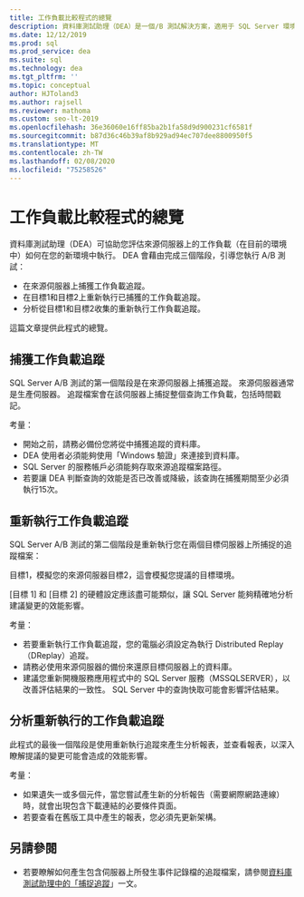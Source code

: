 ```yaml
---
title: 工作負載比較程式的總覽
description: 資料庫測試助理（DEA）是一個/B 測試解決方案，適用于 SQL Server 環境中的變更，例如升級或新的索引。
ms.date: 12/12/2019
ms.prod: sql
ms.prod_service: dea
ms.suite: sql
ms.technology: dea
ms.tgt_pltfrm: ''
ms.topic: conceptual
author: HJToland3
ms.author: rajsell
ms.reviewer: mathoma
ms.custom: seo-lt-2019
ms.openlocfilehash: 36e36060e16ff85ba2b1fa58d9d900231cf6581f
ms.sourcegitcommit: b87d36c46b39af8b929ad94ec707dee8800950f5
ms.translationtype: MT
ms.contentlocale: zh-TW
ms.lasthandoff: 02/08/2020
ms.locfileid: "75258526"
---
```

# <a name="overview-of-the-workload-comparison-process"></a>工作負載比較程式的總覽

資料庫測試助理（DEA）可協助您評估來源伺服器上的工作負載（在目前的環境中）如何在您的新環境中執行。 DEA 會藉由完成三個階段，引導您執行 A/B 測試：

- 在來源伺服器上捕獲工作負載追蹤。
- 在目標1和目標2上重新執行已捕獲的工作負載追蹤。
- 分析從目標1和目標2收集的重新執行工作負載追蹤。

這篇文章提供此程式的總覽。

## <a name="capturing-a-workload-trace"></a>捕獲工作負載追蹤

SQL Server A/B 測試的第一個階段是在來源伺服器上捕獲追蹤。 來源伺服器通常是生產伺服器。 追蹤檔案會在該伺服器上捕捉整個查詢工作負載，包括時間戳記。

考量：

- 開始之前，請務必備份您將從中捕獲追蹤的資料庫。
- DEA 使用者必須能夠使用「Windows 驗證」來連接到資料庫。
- SQL Server 的服務帳戶必須能夠存取來源追蹤檔案路徑。
- 若要讓 DEA 判斷查詢的效能是否已改善或降級，該查詢在捕獲期間至少必須執行15次。

## <a name="replaying-a-workload-trace"></a>重新執行工作負載追蹤

SQL Server A/B 測試的第二個階段是重新執行您在兩個目標伺服器上所捕捉的追蹤檔案：

目標1，模擬您的來源伺服器目標2，這會模擬您提議的目標環境。

[目標 1] 和 [目標 2] 的硬體設定應該盡可能類似，讓 SQL Server 能夠精確地分析建議變更的效能影響。

考量：

- 若要重新執行工作負載追蹤，您的電腦必須設定為執行 Distributed Replay （DReplay）追蹤。
- 請務必使用來源伺服器的備份來還原目標伺服器上的資料庫。
- 建議您重新開機服務應用程式中的 SQL Server 服務（MSSQLSERVER），以改善評估結果的一致性。 SQL Server 中的查詢快取可能會影響評估結果。

## <a name="analyzing-the-replayed-workload-traces"></a>分析重新執行的工作負載追蹤

此程式的最後一個階段是使用重新執行追蹤來產生分析報表，並查看報表，以深入瞭解提議的變更可能會造成的效能影響。

考量：

- 如果遺失一或多個元件，當您嘗試產生新的分析報告（需要網際網路連線）時，就會出現包含下載連結的必要條件頁面。
- 若要查看在舊版工具中產生的報表，您必須先更新架構。

## <a name="see-also"></a>另請參閱

- 若要瞭解如何產生包含伺服器上所發生事件記錄檔的追蹤檔案，請參閱[資料庫測試助理中的「捕捉追蹤](database-experimentation-assistant-capture-trace.md)」一文。